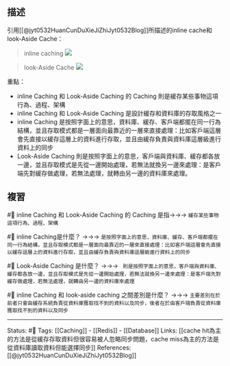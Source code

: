 ## 描述
引用[[@jyt0532HuanCunDuXieJiZhiJyt0532Blog]]所描述的inline cache和look-Aside Cache：

> inline caching
> ![](https://www.jyt0532.com/public/inline-cache.png)

> look-Aside Cache
> ![](https://www.jyt0532.com/public/look-aside-cache.png)

重點：
- inline Caching 和 Look-Aside Caching 的 Caching 則是緩存某些事物這項行為、過程、架構
- inline Caching 和 Look-Aside Caching 是設計緩存和資料庫的存取風格之一
-  inline Caching 是按照字面上的意思，資料庫、緩存、客戶端都擺在同一行為結構，並且存取模式都是一層面向最靠近的一層來直接處理：比如客戶端這層會先直接以緩存這層上的資料進行存取，並且由緩存負責與資料庫這層級進行資料上的同步
-  Look-Aside Caching 則是按照字面上的意思，客戶端與資料庫、緩存都各放一邊，並且存取模式是先從一邊開始處理，若無法就換另一邊來處理：是客戶端先對緩存做處理，若無法處理，就轉由另一邊的資料庫來處理。

## 複習
#🧠 inline Caching 和 Look-Aside Caching 的 Caching  是指->->-> `緩存某些事物這項行為、過程、架構`
<!--SR:!2022-07-08,27,250-->

#🧠 inline Caching是什麼？ ->->-> `是按照字面上的意思，資料庫、緩存、客戶端都擺在同一行為結構，並且存取模式都是一層面向最靠近的一層來直接處理：比如客戶端這層會先直接以緩存這層上的資料進行存取，並且由緩存負責與資料庫這層級進行資料上的同步`
<!--SR:!2022-07-05,25,250-->

#🧠  Look-Aside Caching 是什麼？ ->->-> ` 則是按照字面上的意思，客戶端與資料庫、緩存都各放一邊，並且存取模式是先從一邊開始處理，若無法就換另一邊來處理：是客戶端先對緩存做處理，若無法處理，就轉由另一邊的資料庫來處理`
<!--SR:!2022-08-30,58,250-->

#🧠  inline Caching 和 look-aside caching 之間差別是什麼？ ->->-> `主要差別在於前者只會由緩存系統負責從資料庫獲取找不到的資料以及同步，後者在於由客戶端負責從資料庫獲取找不到的資料以及同步`
<!--SR:!2022-07-07,3,250-->


---
Status: #🌱 
Tags:
[[Caching]] - [[Redis]] - [[Database]]
Links:
[[cache hit為主的方法是從緩存存取資料但很容易被人忽略同步問題，cache miss為主的方法是從資料庫讀取資料但能選擇同步]]
References:
[[@jyt0532HuanCunDuXieJiZhiJyt0532Blog]]